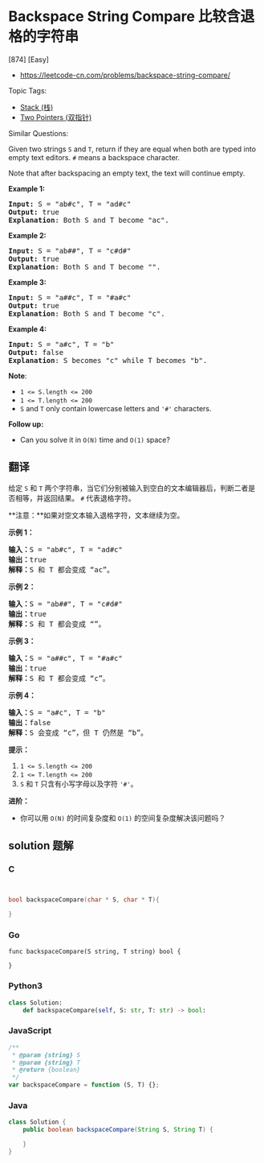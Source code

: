 # Backspace String Compare 比较含退格的字符串

[874] [Easy]

- https://leetcode-cn.com/problems/backspace-string-compare/

Topic Tags:

- [Stack (栈)](https://leetcode-cn.com/tag/stack/)
- [Two Pointers (双指针)](https://leetcode-cn.com/tag/two-pointers/)

Similar Questions:

Given two strings `S` and `T`, return if they are equal when both are typed into empty text editors. `#` means a backspace character.

Note that after backspacing an empty text, the text will continue empty.

**Example 1:**

<pre><strong>Input: </strong>S = <span id="example-input-1-1">"ab#c"</span>, T = <span id="example-input-1-2">"ad#c"</span>
<strong>Output: </strong><span id="example-output-1">true
</span><span><strong>Explanation</strong>: Both S and T become "ac".</span>
</pre>

**Example 2:**

<pre><strong>Input: </strong>S = <span id="example-input-2-1">"ab##"</span>, T = <span id="example-input-2-2">"c#d#"</span>
<strong>Output: </strong><span id="example-output-2">true
</span><span><strong>Explanation</strong>: Both S and T become "".</span>
</pre>

**Example 3:**

<pre><strong>Input: </strong>S = <span id="example-input-3-1">"a##c"</span>, T = <span id="example-input-3-2">"#a#c"</span>
<strong>Output: </strong><span id="example-output-3">true
</span><span><strong>Explanation</strong>: Both S and T become "c".</span>
</pre>

**Example 4:**

<pre><strong>Input: </strong>S = <span id="example-input-4-1">"a#c"</span>, T = <span id="example-input-4-2">"b"</span>
<strong>Output: </strong><span id="example-output-4">false
</span><span><strong>Explanation</strong>: S becomes "c" while T becomes "b".</span>
</pre>

**Note**:

- `1 <= S.length <= 200`
- `1 <= T.length <= 200`
- `S` and `T` only contain lowercase letters and `'#'` characters.

**Follow up:**

- Can you solve it in `O(N)` time and `O(1)` space?

## 翻译

给定 `S` 和 `T` 两个字符串，当它们分别被输入到空白的文本编辑器后，判断二者是否相等，并返回结果。 `#` 代表退格字符。

**注意：**如果对空文本输入退格字符，文本继续为空。

**示例 1：**

<pre><strong>输入：</strong>S = "ab#c", T = "ad#c"
<strong>输出：</strong>true
<strong>解释：</strong>S 和 T 都会变成 “ac”。
</pre>

**示例 2：**

<pre><strong>输入：</strong>S = "ab##", T = "c#d#"
<strong>输出：</strong>true
<strong>解释：</strong>S 和 T 都会变成 “”。
</pre>

**示例 3：**

<pre><strong>输入：</strong>S = "a##c", T = "#a#c"
<strong>输出：</strong>true
<strong>解释：</strong>S 和 T 都会变成 “c”。
</pre>

**示例 4：**

<pre><strong>输入：</strong>S = "a#c", T = "b"
<strong>输出：</strong>false
<strong>解释：</strong>S 会变成 “c”，但 T 仍然是 “b”。</pre>

**提示：**

1.  `1 <= S.length <= 200`
2.  `1 <= T.length <= 200`
3.  `S` 和 `T` 只含有小写字母以及字符 `'#'`。

**进阶：**

- 你可以用 `O(N)` 的时间复杂度和 `O(1)` 的空间复杂度解决该问题吗？

## solution 题解

### C

```c


bool backspaceCompare(char * S, char * T){

}


```

### Go

```golang
func backspaceCompare(S string, T string) bool {

}
```

### Python3

```python
class Solution:
    def backspaceCompare(self, S: str, T: str) -> bool:

```

### JavaScript

```javascript
/**
 * @param {string} S
 * @param {string} T
 * @return {boolean}
 */
var backspaceCompare = function (S, T) {};
```

### Java

```java
class Solution {
    public boolean backspaceCompare(String S, String T) {

    }
}
```
